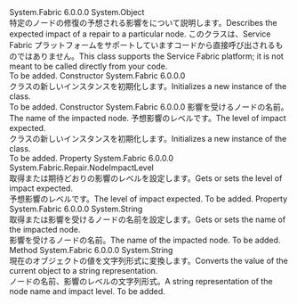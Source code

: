 <Type Name="NodeImpact" FullName="System.Fabric.Repair.NodeImpact">
  <TypeSignature Language="C#" Value="public sealed class NodeImpact" />
  <TypeSignature Language="ILAsm" Value=".class public auto ansi sealed beforefieldinit NodeImpact extends System.Object" />
  <TypeSignature Language="DocId" Value="T:System.Fabric.Repair.NodeImpact" />
  <TypeSignature Language="VB.NET" Value="Public NotInheritable Class NodeImpact" />
  <TypeSignature Language="F#" Value="type NodeImpact = class" />
  <AssemblyInfo>
    <AssemblyName>System.Fabric</AssemblyName>
    <AssemblyVersion>6.0.0.0</AssemblyVersion>
  </AssemblyInfo>
  <Base>
    <BaseTypeName>System.Object</BaseTypeName>
  </Base>
  <Interfaces />
  <Docs>
    <summary>
      <para><span data-ttu-id="82422-101">特定のノードの修復の予想される影響をについて説明します。</span><span class="sxs-lookup"><span data-stu-id="82422-101">Describes the expected impact of a repair to a particular node.</span></span></para>
      <para><span data-ttu-id="82422-102">このクラスは、Service Fabric プラットフォームをサポートしていますコードから直接呼び出されるものではありません。</span><span class="sxs-lookup"><span data-stu-id="82422-102">This class supports the Service Fabric platform; it is not meant to be called directly from your code.</span></span></para>
    </summary>
    <remarks>To be added.</remarks>
  </Docs>
  <Members>
    <Member MemberName=".ctor">
      <MemberSignature Language="C#" Value="public NodeImpact ();" />
      <MemberSignature Language="ILAsm" Value=".method public hidebysig specialname rtspecialname instance void .ctor() cil managed" />
      <MemberSignature Language="DocId" Value="M:System.Fabric.Repair.NodeImpact.#ctor" />
      <MemberSignature Language="VB.NET" Value="Public Sub New ()" />
      <MemberType>Constructor</MemberType>
      <AssemblyInfo>
        <AssemblyName>System.Fabric</AssemblyName>
        <AssemblyVersion>6.0.0.0</AssemblyVersion>
      </AssemblyInfo>
      <Parameters />
      <Docs>
        <summary>
          <para><span data-ttu-id="82422-103"><see cref="T:System.Fabric.Repair.NodeImpact" /> クラスの新しいインスタンスを初期化します。</span><span class="sxs-lookup"><span data-stu-id="82422-103">Initializes a new instance of the <see cref="T:System.Fabric.Repair.NodeImpact" /> class.</span></span></para>
        </summary>
        <remarks>To be added.</remarks>
      </Docs>
    </Member>
    <Member MemberName=".ctor">
      <MemberSignature Language="C#" Value="public NodeImpact (string nodeName, System.Fabric.Repair.NodeImpactLevel impactLevel);" />
      <MemberSignature Language="ILAsm" Value=".method public hidebysig specialname rtspecialname instance void .ctor(string nodeName, valuetype System.Fabric.Repair.NodeImpactLevel impactLevel) cil managed" />
      <MemberSignature Language="DocId" Value="M:System.Fabric.Repair.NodeImpact.#ctor(System.String,System.Fabric.Repair.NodeImpactLevel)" />
      <MemberSignature Language="VB.NET" Value="Public Sub New (nodeName As String, impactLevel As NodeImpactLevel)" />
      <MemberSignature Language="F#" Value="new System.Fabric.Repair.NodeImpact : string * System.Fabric.Repair.NodeImpactLevel -&gt; System.Fabric.Repair.NodeImpact" Usage="new System.Fabric.Repair.NodeImpact (nodeName, impactLevel)" />
      <MemberType>Constructor</MemberType>
      <AssemblyInfo>
        <AssemblyName>System.Fabric</AssemblyName>
        <AssemblyVersion>6.0.0.0</AssemblyVersion>
      </AssemblyInfo>
      <Parameters>
        <Parameter Name="nodeName" Type="System.String" />
        <Parameter Name="impactLevel" Type="System.Fabric.Repair.NodeImpactLevel" />
      </Parameters>
      <Docs>
        <param name="nodeName">
          <para><span data-ttu-id="82422-104">影響を受けるノードの名前。</span><span class="sxs-lookup"><span data-stu-id="82422-104">The name of the impacted node.</span></span></para>
        </param>
        <param name="impactLevel">
          <para><span data-ttu-id="82422-105">予想影響のレベルです。</span><span class="sxs-lookup"><span data-stu-id="82422-105">The level of impact expected.</span></span></para>
        </param>
        <summary>
          <para><span data-ttu-id="82422-106"><see cref="T:System.Fabric.Repair.NodeImpact" /> クラスの新しいインスタンスを初期化します。</span><span class="sxs-lookup"><span data-stu-id="82422-106">Initializes a new instance of the <see cref="T:System.Fabric.Repair.NodeImpact" /> class.</span></span></para>
        </summary>
        <remarks>To be added.</remarks>
      </Docs>
    </Member>
    <Member MemberName="ImpactLevel">
      <MemberSignature Language="C#" Value="public System.Fabric.Repair.NodeImpactLevel ImpactLevel { get; set; }" />
      <MemberSignature Language="ILAsm" Value=".property instance valuetype System.Fabric.Repair.NodeImpactLevel ImpactLevel" />
      <MemberSignature Language="DocId" Value="P:System.Fabric.Repair.NodeImpact.ImpactLevel" />
      <MemberSignature Language="VB.NET" Value="Public Property ImpactLevel As NodeImpactLevel" />
      <MemberSignature Language="F#" Value="member this.ImpactLevel : System.Fabric.Repair.NodeImpactLevel with get, set" Usage="System.Fabric.Repair.NodeImpact.ImpactLevel" />
      <MemberType>Property</MemberType>
      <AssemblyInfo>
        <AssemblyName>System.Fabric</AssemblyName>
        <AssemblyVersion>6.0.0.0</AssemblyVersion>
      </AssemblyInfo>
      <ReturnValue>
        <ReturnType>System.Fabric.Repair.NodeImpactLevel</ReturnType>
      </ReturnValue>
      <Docs>
        <summary>
          <para><span data-ttu-id="82422-107">取得または期待どおりの影響のレベルを設定します。</span><span class="sxs-lookup"><span data-stu-id="82422-107">Gets or sets the level of impact expected.</span></span></para>
        </summary>
        <value>
          <para><span data-ttu-id="82422-108">予想影響のレベルです。</span><span class="sxs-lookup"><span data-stu-id="82422-108">The level of impact expected.</span></span></para>
        </value>
        <remarks>To be added.</remarks>
      </Docs>
    </Member>
    <Member MemberName="NodeName">
      <MemberSignature Language="C#" Value="public string NodeName { get; set; }" />
      <MemberSignature Language="ILAsm" Value=".property instance string NodeName" />
      <MemberSignature Language="DocId" Value="P:System.Fabric.Repair.NodeImpact.NodeName" />
      <MemberSignature Language="VB.NET" Value="Public Property NodeName As String" />
      <MemberSignature Language="F#" Value="member this.NodeName : string with get, set" Usage="System.Fabric.Repair.NodeImpact.NodeName" />
      <MemberType>Property</MemberType>
      <AssemblyInfo>
        <AssemblyName>System.Fabric</AssemblyName>
        <AssemblyVersion>6.0.0.0</AssemblyVersion>
      </AssemblyInfo>
      <ReturnValue>
        <ReturnType>System.String</ReturnType>
      </ReturnValue>
      <Docs>
        <summary>
          <para><span data-ttu-id="82422-109">取得または影響を受けるノードの名前を設定します。</span><span class="sxs-lookup"><span data-stu-id="82422-109">Gets or sets the name of the impacted node.</span></span></para>
        </summary>
        <value>
          <para><span data-ttu-id="82422-110">影響を受けるノードの名前。</span><span class="sxs-lookup"><span data-stu-id="82422-110">The name of the impacted node.</span></span></para>
        </value>
        <remarks>To be added.</remarks>
      </Docs>
    </Member>
    <Member MemberName="ToString">
      <MemberSignature Language="C#" Value="public override string ToString ();" />
      <MemberSignature Language="ILAsm" Value=".method public hidebysig virtual instance string ToString() cil managed" />
      <MemberSignature Language="DocId" Value="M:System.Fabric.Repair.NodeImpact.ToString" />
      <MemberSignature Language="VB.NET" Value="Public Overrides Function ToString () As String" />
      <MemberSignature Language="F#" Value="override this.ToString : unit -&gt; string" Usage="nodeImpact.ToString " />
      <MemberType>Method</MemberType>
      <AssemblyInfo>
        <AssemblyName>System.Fabric</AssemblyName>
        <AssemblyVersion>6.0.0.0</AssemblyVersion>
      </AssemblyInfo>
      <ReturnValue>
        <ReturnType>System.String</ReturnType>
      </ReturnValue>
      <Parameters />
      <Docs>
        <summary>
          <para><span data-ttu-id="82422-111">現在のオブジェクトの値を文字列形式に変換します。</span><span class="sxs-lookup"><span data-stu-id="82422-111">Converts the value of the current object to a string representation.</span></span></para>
        </summary>
        <returns>
          <para><span data-ttu-id="82422-112">ノードの名前、影響のレベルの文字列形式。</span><span class="sxs-lookup"><span data-stu-id="82422-112">A string representation of the node name and impact level.</span></span></para>
        </returns>
        <remarks>To be added.</remarks>
      </Docs>
    </Member>
  </Members>
</Type>
